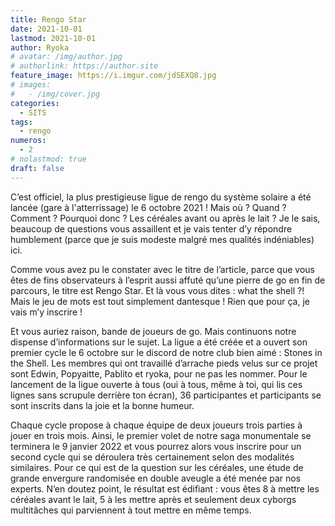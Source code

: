 ```yaml
---
title: Rengo Star
date: 2021-10-01
lastmod: 2021-10-01
author: Ryoka
# avatar: /img/author.jpg
# authorlink: https://author.site
feature_image: https://i.imgur.com/jdSEXQ8.jpg
# images:
#   - /img/cover.jpg
categories:
  - SITS
tags:
  - rengo
numeros: 
  - 2
# nolastmod: true
draft: false
---
```


C’est officiel, la plus prestigieuse ligue de rengo du système solaire a été lancée (gare à l'atterrissage) le 6 octobre 2021 ! Mais où ? Quand ? Comment ? Pourquoi donc ? Les céréales avant ou après le lait ? Je le sais, beaucoup de questions vous assaillent et je vais tenter d’y répondre humblement (parce que je suis modeste malgré mes qualités indéniables) ici. 

<!--more-->

Comme vous avez pu le constater avec le titre de l’article, parce que vous êtes de fins observateurs à l’esprit aussi affuté qu’une pierre de go en fin de parcours, le titre est Rengo Star. Et là vous vous dites : what the shell ?! Mais le jeu de mots est tout simplement dantesque ! Rien que pour ça, je vais m’y inscrire ! 

Et vous auriez raison, bande de joueurs de go. Mais continuons notre dispense d’informations sur le sujet. La ligue a été créée et a ouvert son premier cycle le 6 octobre sur le discord de notre club bien aimé : Stones in the Shell. Les membres qui ont travaillé d’arrache pieds velus sur ce projet sont Edwin, Popyaitte, Pablito et ryoka, pour ne pas les nommer. Pour le lancement de la ligue ouverte à tous (oui à tous, même à toi, qui lis ces lignes sans scrupule derrière ton écran), 36 participantes et participants se sont inscrits dans la joie et la bonne humeur.

Chaque cycle propose à chaque équipe de deux joueurs trois parties à jouer en trois mois. Ainsi, le premier volet de notre saga monumentale se terminera le 9 janvier 2022 et vous pourrez alors vous inscrire pour un second cycle qui se déroulera très certainement selon des modalités similaires. 
Pour ce qui est de la question sur les céréales, une étude de grande envergure randomisée en double aveugle a été menée par nos experts. N’en doutez point, le résultat est édifiant : vous êtes 8 à mettre les céréales avant le lait, 5 à les mettre après et seulement deux cyborgs multitâches qui parviennent à tout mettre en même temps.
